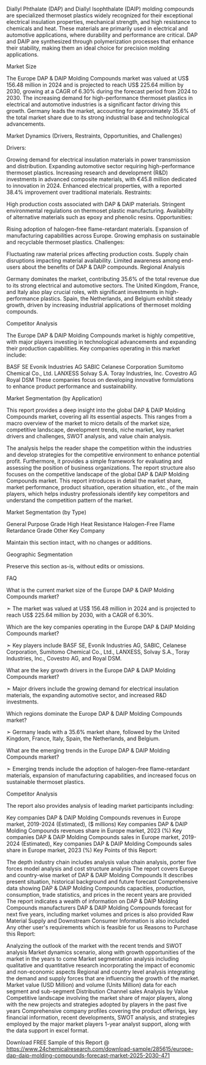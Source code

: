 Diallyl Phthalate (DAP) and Diallyl Isophthalate (DAIP) molding compounds are specialized thermoset plastics widely recognized for their exceptional electrical insulation properties, mechanical strength, and high resistance to chemicals and heat. These materials are primarily used in electrical and automotive applications, where durability and performance are critical. DAP and DAIP are synthesized through polymerization processes that enhance their stability, making them an ideal choice for precision molding applications.

Market Size

The Europe DAP & DAIP Molding Compounds market was valued at US$ 156.48 million in 2024 and is projected to reach US$ 225.64 million by 2030, growing at a CAGR of 6.30% during the forecast period from 2024 to 2030. The increasing demand for high-performance thermoset plastics in electrical and automotive industries is a significant factor driving this growth. Germany leads the market, accounting for approximately 35.6% of the total market share due to its strong industrial base and technological advancements.

Market Dynamics (Drivers, Restraints, Opportunities, and Challenges)

Drivers:

Growing demand for electrical insulation materials in power transmission and distribution.
Expanding automotive sector requiring high-performance thermoset plastics.
Increasing research and development (R&D) investments in advanced composite materials, with €45.8 million dedicated to innovation in 2024.
Enhanced electrical properties, with a reported 38.4% improvement over traditional materials.
Restraints:

High production costs associated with DAP & DAIP materials.
Stringent environmental regulations on thermoset plastic manufacturing.
Availability of alternative materials such as epoxy and phenolic resins.
Opportunities:

Rising adoption of halogen-free flame-retardant materials.
Expansion of manufacturing capabilities across Europe.
Growing emphasis on sustainable and recyclable thermoset plastics.
Challenges:

Fluctuating raw material prices affecting production costs.
Supply chain disruptions impacting material availability.
Limited awareness among end-users about the benefits of DAP & DAIP compounds.
Regional Analysis

Germany dominates the market, contributing 35.6% of the total revenue due to its strong electrical and automotive sectors. The United Kingdom, France, and Italy also play crucial roles, with significant investments in high-performance plastics. Spain, the Netherlands, and Belgium exhibit steady growth, driven by increasing industrial applications of thermoset molding compounds.

Competitor Analysis

The Europe DAP & DAIP Molding Compounds market is highly competitive, with major players investing in technological advancements and expanding their production capabilities. Key companies operating in this market include:

BASF SE
Evonik Industries AG
SABIC
Celanese Corporation
Sumitomo Chemical Co., Ltd.
LANXESS
Solvay S.A.
Toray Industries, Inc.
Covestro AG
Royal DSM
These companies focus on developing innovative formulations to enhance product performance and sustainability.

Market Segmentation (by Application)

This report provides a deep insight into the global DAP & DAIP Molding Compounds market, covering all its essential aspects. This ranges from a macro overview of the market to micro details of the market size, competitive landscape, development trends, niche market, key market drivers and challenges, SWOT analysis, and value chain analysis.

The analysis helps the reader shape the competition within the industries and develop strategies for the competitive environment to enhance potential profit. Furthermore, it provides a simple framework for evaluating and assessing the position of business organizations. The report structure also focuses on the competitive landscape of the global DAP & DAIP Molding Compounds market. This report introduces in detail the market share, market performance, product situation, operation situation, etc., of the main players, which helps industry professionals identify key competitors and understand the competition pattern of the market.

Market Segmentation (by Type)

General Purpose Grade
High Heat Resistance
Halogen-Free Flame Retardance Grade
Other
Key Company

Maintain this section intact, with no changes or additions.

Geographic Segmentation

Preserve this section as-is, without edits or omissions.

FAQ 

What is the current market size of the Europe DAP & DAIP Molding Compounds market?

➣ The market was valued at US$ 156.48 million in 2024 and is projected to reach US$ 225.64 million by 2030, with a CAGR of 6.30%.

Which are the key companies operating in the Europe DAP & DAIP Molding Compounds market?

➣ Key players include BASF SE, Evonik Industries AG, SABIC, Celanese Corporation, Sumitomo Chemical Co., Ltd., LANXESS, Solvay S.A., Toray Industries, Inc., Covestro AG, and Royal DSM.

What are the key growth drivers in the Europe DAP & DAIP Molding Compounds market?

➣ Major drivers include the growing demand for electrical insulation materials, the expanding automotive sector, and increased R&D investments.

Which regions dominate the Europe DAP & DAIP Molding Compounds market?

➣ Germany leads with a 35.6% market share, followed by the United Kingdom, France, Italy, Spain, the Netherlands, and Belgium.

What are the emerging trends in the Europe DAP & DAIP Molding Compounds market?

➣ Emerging trends include the adoption of halogen-free flame-retardant materials, expansion of manufacturing capabilities, and increased focus on sustainable thermoset plastics.

Competitor Analysis

The report also provides analysis of leading market participants including:

Key companies DAP & DAIP Molding Compounds revenues in Europe market, 2019-2024 (Estimated), ($ millions)
Key companies DAP & DAIP Molding Compounds revenues share in Europe market, 2023 (%)
Key companies DAP & DAIP Molding Compounds sales in Europe market, 2019-2024 (Estimated),
Key companies DAP & DAIP Molding Compounds sales share in Europe market, 2023 (%)
Key Points of this Report:

The depth industry chain includes analysis value chain analysis, porter five forces model analysis and cost structure analysis
The report covers Europe and country-wise market of DAP & DAIP Molding Compounds
It describes present situation, historical background and future forecast
Comprehensive data showing DAP & DAIP Molding Compounds capacities, production, consumption, trade statistics, and prices in the recent years are provided
The report indicates a wealth of information on DAP & DAIP Molding Compounds manufacturers
DAP & DAIP Molding Compounds forecast for next five years, including market volumes and prices is also provided
Raw Material Supply and Downstream Consumer Information is also included
Any other user's requirements which is feasible for us
Reasons to Purchase this Report:

Analyzing the outlook of the market with the recent trends and SWOT analysis
Market dynamics scenario, along with growth opportunities of the market in the years to come
Market segmentation analysis including qualitative and quantitative research incorporating the impact of economic and non-economic aspects
Regional and country level analysis integrating the demand and supply forces that are influencing the growth of the market.
Market value (USD Million) and volume (Units Million) data for each segment and sub-segment
Distribution Channel sales Analysis by Value
Competitive landscape involving the market share of major players, along with the new projects and strategies adopted by players in the past five years
Comprehensive company profiles covering the product offerings, key financial information, recent developments, SWOT analysis, and strategies employed by the major market players
1-year analyst support, along with the data support in excel format.

Download FREE Sample of this Report @ https://www.24chemicalresearch.com/download-sample/285615/europe-dap-daip-molding-compounds-forecast-market-2025-2030-471 
